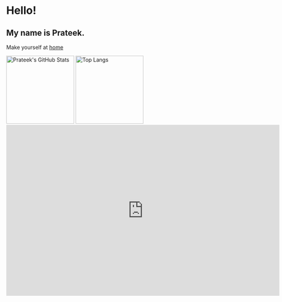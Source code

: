 # Hello!
## My name is Prateek.
Make yourself at [home](https://prateekgargx.github.io/ "Personal Webpage")
 
 <!---
[![Top Langs](https://github-readme-stats.vercel.app/api/top-langs/?username=prateekgargX&layout=compact&theme=tokyonight)](https://github.com/prateekgargX/github-readme-stats)
---> 

<div class="row">
  <img alt="Prateek's GitHub Stats" src="https://github-readme-stats.vercel.app/api?username=prateekgargX&count_private=true&show_icons=true&theme=tokyonight" height="180">
  <img alt="Top Langs" src="https://github-readme-stats.vercel.app/api/top-langs/?username=prateekgargX&theme=tokyonight&layout=compact" height="180">
  <iframe width="725" height="453" src="https://www.tinkercad.com/embed/4BQjz75kXAa" frameborder="0" marginwidth="0" marginheight="0" scrolling="no"></iframe>
</div>



<!---
You can make your own card by following instructions at: https://github.com/anuraghazra/github-readme-stats
--->

<!---
Nautilus3000/Nautilus3000 is a ✨ special ✨ repository because its `README.md` (this file) appears on your GitHub profile.
You can click the Preview link to take a look at your changes.
--->
